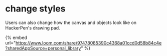 # change styles

Users can also change how the canvas and objects look like on HackerPen's drawing pad.

{% embed url="https://www.loom.com/share/97478085390c4368a01ccd0d58b84c4e?sharedAppSource=personal_library" %}
